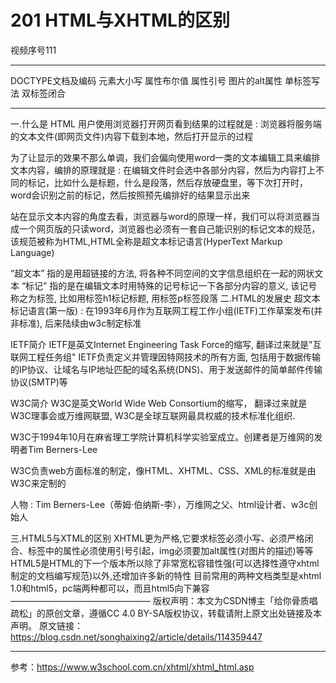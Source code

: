 # 201 HTML与XHTML的区别

视频序号111



***



DOCTYPE文档及编码
元素大小写 
属性布尔值
属性引号
图片的alt属性
单标签写法
双标签闭合

***



一.什么是 HTML
用户使用浏览器打开网页看到结果的过程就是 : 浏览器将服务端的文本文件(即网页文件)内容下载到本地，然后打开显示的过程

为了让显示的效果不那么单调，我们会偏向使用word一类的文本编辑工具来编排文本内容，编排的原理就是 : 在编辑文件时会选中各部分内容，然后为内容打上不同的标记，比如什么是标题，什么是段落，然后存放硬盘里，等下次打开时，word会识别之前的标记，然后按照预先编排好的结果显示出来

站在显示文本内容的角度去看，浏览器与word的原理一样，我们可以将浏览器当成一个网页版的只读word，浏览器也必须有一套自己能识别的标记文本的规范，该规范被称为HTML,HTML全称是超文本标记语言(HyperText Markup Language)

“超文本” 指的是用超链接的方法, 将各种不同空间的文字信息组织在一起的网状文本
“标记” 指的是在编辑文本时用特殊的记号标记一下各部分内容的意义, 该记号称之为标签, 比如用标签h1标记标题, 用标签p标签段落
二.HTML的发展史
超文本标记语言(第一版) : 在1993年6月作为互联网工程工作小组(IETF)工作草案发布(并非标准), 后来陆续由w3c制定标准

IETF简介
IETF是英文Internet Engineering Task Force的缩写, 翻译过来就是"互联网工程任务组"
IETF负责定义并管理因特网技术的所有方面, 包括用于数据传输的IP协议、让域名与IP地址匹配的域名系统(DNS)、用于发送邮件的简单邮件传输协议(SMTP)等

W3C简介
W3C是英文World Wide Web Consortium的缩写， 翻译过来就是W3C理事会或万维网联盟, W3C是全球互联网最具权威的技术标准化组织.

W3C于1994年10月在麻省理工学院计算机科学实验室成立。创建者是万维网的发明者Tim Berners-Lee

W3C负责web方面标准的制定，像HTML、XHTML、CSS、XML的标准就是由W3C来定制的

人物 : Tim Berners-Lee（蒂姆·伯纳斯-李），万维网之父、html设计者、w3c创始人

三.HTML5与XTML的区别
XHTML更为严格,它要求标签必须小写、必须严格闭合、标签中的属性必须使用引号引起，img必须要加alt属性(对图片的描述)等等
HTML5是HTML的下一个版本所以除了非常宽松容错性强(可以选择性遵守xhtml制定的文档编写规范)以外,还增加许多新的特性
目前常用的两种文档类型是xhtml 1.0和html5，pc端两种都可以，而且html5向下兼容
————————————————
版权声明：本文为CSDN博主「给你骨质唱疏松」的原创文章，遵循CC 4.0 BY-SA版权协议，转载请附上原文出处链接及本声明。
原文链接：https://blog.csdn.net/songhaixing2/article/details/114359447



***

参考：https://www.w3school.com.cn/xhtml/xhtml_html.asp
